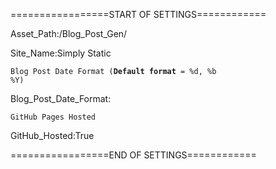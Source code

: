 =================START OF SETTINGS============

Asset_Path:/Blog_Post_Gen/

Site_Name:Simply Static


<code>Blog Post Date Format (**Default format** = %d, %b %Y) </code>

Blog_Post_Date_Format:

<code>GitHub Pages Hosted</code>

GitHub_Hosted:True

=================END OF SETTINGS============
